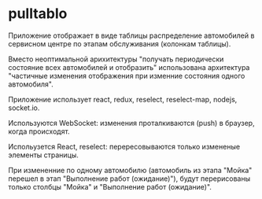 # pulltablo

Приложение отображает в виде таблицы распределение автомобилей в сервисном центре по этапам обслуживания (колонкам таблицы). 

Вместо неоптимальной арихитектуры "получать периодически состояние всех автомобилей и отобразить" использована архитектура "частичные изменения отображения при изменние состояния одного автомобиля".

Приложение использует react, redux, reselect, reselect-map, nodejs, socket.io.

Используются WebSocket: изменения проталкиваются (push) в браузер, когда происходят.

Испольузется React, reselect: перересовываются только измененые элементы страницы. 

При измененние по одному автомобилю (автомобиль из этапа "Мойка" перешел в этап "Выполнение работ (ожидание)"), будут перерисованы только столбцы "Мойка" и "Выполнение работ (ожидание)".
